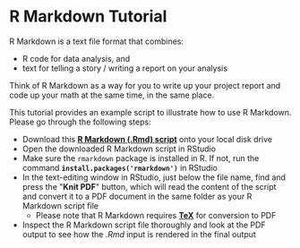 # **R Markdown** Tutorial

R Markdown is a text file format that combines:

- R code for data analysis, and
- text for telling a story / writing a report on your analysis

Think of R Markdown as a way for you to write up your project report and code up your math at the same time, in the same place.

This tutorial provides an example script to illustrate how to use R Markdown. Please go through the following steps:

- Download this [**R Markdown (.Rmd) script**](http://raw.githubusercontent.com/ChicagoBoothML/MachineLearning_Fall2015/master/docs/Tutorials/R%20Markdown%20Tutorial.Rmd) onto your local disk drive
- Open the downloaded R Markdown script in RStudio
- Make sure the `rmarkdown` package is installed in R. If not, run the command **`install.packages('rmarkdown')`** in RStudio
- In the text-editing window in RStudio, just below the file name, find and press the "**Knit PDF**" button, which will read the content of the script and convert it to a PDF document in the same folder as your R Markdown script file
     - Please note that R Markdown requires [**TeX**](Installation/TeX) for conversion to PDF
- Inspect the R Markdown script file thoroughly and look at the PDF output to see how the *.Rmd* input is rendered in the final output
